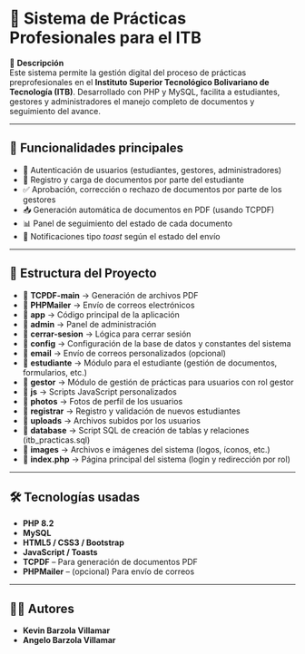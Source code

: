 # 📌 Sistema de Prácticas Profesionales para el ITB

📄 **Descripción**  
Este sistema permite la gestión digital del proceso de prácticas preprofesionales en el **Instituto Superior Tecnológico Bolivariano de Tecnología (ITB)**. Desarrollado con PHP y MySQL, facilita a estudiantes, gestores y administradores el manejo completo de documentos y seguimiento del avance.

---

## 🚀 Funcionalidades principales

- 🔐 Autenticación de usuarios (estudiantes, gestores, administradores)
- 📄 Registro y carga de documentos por parte del estudiante
- ✅ Aprobación, corrección o rechazo de documentos por parte de los gestores
- 📥 Generación automática de documentos en PDF (usando TCPDF)
- 📊 Panel de seguimiento del estado de cada documento
- 🔔 Notificaciones tipo *toast* según el estado del envío

---

## 🧱 Estructura del Proyecto

- 📂 **TCPDF-main** → Generación de archivos PDF
- 📂 **PHPMailer** → Envío de correos electrónicos 
- 📂 **app** → Código principal de la aplicación 
- 📂 **admin** → Panel de administración
- 📂 **cerrar-sesion** → Lógica para cerrar sesión
- 📂 **config** → Configuración de la base de datos y constantes del sistema
- 📂 **email** → Envío de correos personalizados (opcional)
- 📂 **estudiante** → Módulo para el estudiante (gestión de documentos, formularios, etc.)
- 📂 **gestor** → Módulo de gestión de prácticas para usuarios con rol gestor
- 📂 **js** → Scripts JavaScript personalizados
- 📂 **photos** → Fotos de perfil de los usuarios
- 📂 **registrar** → Registro y validación de nuevos estudiantes
- 📂 **uploads** → Archivos subidos por los usuarios
- 📂 **database** → Script SQL de creación de tablas y relaciones (itb_practicas.sql) 
- 📂 **images** → Archivos e imágenes del sistema (logos, íconos, etc.) 
- 📜 **index.php** → Página principal del sistema (login y redirección por rol) 


---

## 🛠️ Tecnologías usadas

- **PHP 8.2**
- **MySQL**
- **HTML5 / CSS3 / Bootstrap**
- **JavaScript / Toasts**
- **TCPDF** – Para generación de documentos PDF
- **PHPMailer** – (opcional) Para envío de correos



---

## 👨‍💻 **Autores**  
- **Kevin Barzola Villamar**
- **Angelo Barzola Villamar**


